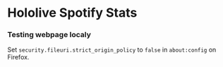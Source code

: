 # Hololive Spotify Stats

### Testing webpage localy

Set `security.fileuri.strict_origin_policy` to `false` in `about:config` on Firefox.

